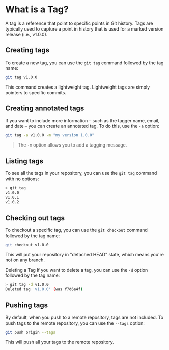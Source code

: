 # What is a Tag?

A tag is a reference that point to specific points in Git history. Tags are typically used to capture a point in history that is used for a marked version release (i.e., v1.0.0).

## Creating tags

To create a new tag, you can use the `git tag` command followed by the tag name:

```bash
git tag v1.0.0
```

This command creates a lightweight tag. Lightweight tags are simply pointers to specific commits.

## Creating annotated tags

If you want to include more information – such as the tagger name, email, and date – you can create an annotated tag. To do this, use the `-a` option:

```bash
git tag -a v1.0.0 -m "my version 1.0.0"
```

> The `-m` option allows you to add a tagging message.

## Listing tags

To see all the tags in your repository, you can use the `git tag` command with no options:

```bash
> git tag
v1.0.0
v1.0.1
v1.0.2
```

## Checking out tags

To checkout a specific tag, you can use the `git checkout` command followed by the tag name:

```bash
git checkout v1.0.0
```

This will put your repository in "detached HEAD" state, which means you're not on any branch.

Deleting a Tag
If you want to delete a tag, you can use the `-d` option followed by the tag name:

```bash
> git tag -d v1.0.0
Deleted tag 'v1.0.0' (was f7d6a4f)
```

## Pushing tags

By default, when you push to a remote repository, tags are not included. To push tags to the remote repository, you can use the `--tags` option:

```bash
git push origin --tags
```

This will push all your tags to the remote repository.
